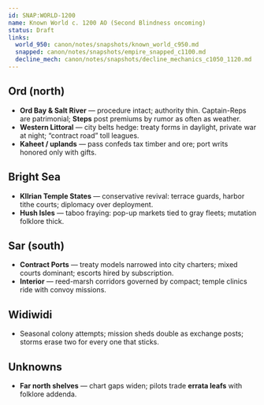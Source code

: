 ```yaml
---
id: SNAP:WORLD-1200
name: Known World c. 1200 AO (Second Blindness oncoming)
status: Draft
links:
  world_950: canon/notes/snapshots/known_world_c950.md
  snapped: canon/notes/snapshots/empire_snapped_c1100.md
  decline_mech: canon/notes/snapshots/decline_mechanics_c1050_1120.md
---
```


## Ord (north)
- **Ord Bay & Salt River** — procedure intact; authority thin. Captain-Reps are patrimonial; **Steps** post premiums by rumor as often as weather.
- **Western Littoral** — city belts hedge: treaty forms in daylight, private war at night; “contract road” toll leagues. 
- **Kaheet / uplands** — pass confeds tax timber and ore; port writs honored only with gifts.

## Bright Sea
- **Kllrian Temple States** — conservative revival: terrace guards, harbor tithe courts; diplomacy over deployment.  
- **Hush Isles** — taboo fraying: pop-up markets tied to gray fleets; mutation folklore thick.

## Sar (south)
- **Contract Ports** — treaty models narrowed into city charters; mixed courts dominant; escorts hired by subscription.  
- **Interior** — reed-marsh corridors governed by compact; temple clinics ride with convoy missions.

## Widiwidi
- Seasonal colony attempts; mission sheds double as exchange posts; storms erase two for every one that sticks.

## Unknowns
- **Far north shelves** — chart gaps widen; pilots trade **errata leafs** with folklore addenda.